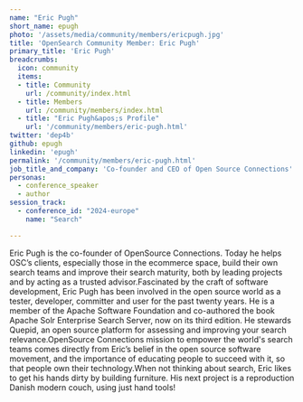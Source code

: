 ```yaml
---
name: "Eric Pugh"
short_name: epugh
photo: '/assets/media/community/members/ericpugh.jpg'
title: 'OpenSearch Community Member: Eric Pugh'
primary_title: 'Eric Pugh'
breadcrumbs:
  icon: community
  items:
  - title: Community
    url: /community/index.html
  - title: Members
    url: /community/members/index.html
  - title: "Eric Pugh&apos;s Profile"
    url: '/community/members/eric-pugh.html'
twitter: 'dep4b'
github: epugh
linkedin: 'epugh'
permalink: '/community/members/eric-pugh.html'
job_title_and_company: 'Co-founder and CEO of Open Source Connections'
personas:
  - conference_speaker
  - author
session_track:
  - conference_id: "2024-europe"
    name: "Search"

---
```

Eric Pugh is the co-founder of OpenSource Connections. Today he helps OSC’s clients, especially those in the ecommerce space, build their own search teams and improve their search maturity, both by leading projects and by acting as a trusted advisor.Fascinated by the craft of software development, Eric Pugh has been involved in the open source world as a tester, developer, committer and user for the past twenty years. He is a member of the Apache Software Foundation and co-authored the book Apache Solr Enterprise Search Server, now on its third edition. He stewards Quepid, an open source platform for assessing and improving your search relevance.OpenSource Connections mission to empower the world's search teams comes directly from Eric’s belief in the open source software movement, and the importance of educating people to succeed with it, so that people own their technology.When not thinking about search, Eric likes to get his hands dirty by building furniture. His next project is a reproduction Danish modern couch, using just hand tools!
